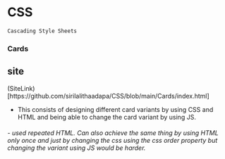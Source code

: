 # CSS
    Cascading Style Sheets


<h3>Cards</h3>      <h2>site</h2>   (SiteLink)[https://github.com/sirilalithaadapa/CSS/blob/main/Cards/index.html]

- This consists of designing different card variants by using CSS and HTML and being able to change the card variant by using JS.
<h6>
- used repeated HTML. Can also achieve the same thing by using HTML only once and just by changing the css using the css order property but changing the variant using JS would be harder.
</h6>
